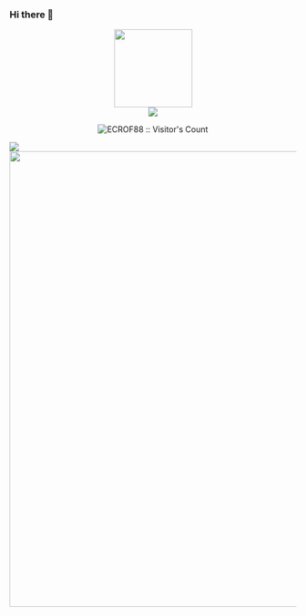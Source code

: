 ### Hi there 👋
<div align="center"> <img height="137px" src="https://github-readme-stats.vercel.app/api?username=ECROF88&hide_title=true&hide_border=true&show_icons=trueline_height=21&text_color=000&icon_color=000&bg_color=0,ea6161,ffc64d,fffc4d,52fa5a&theme=graywhite" /> </div>
<div align="center"> <img src="https://github-readme-stats.vercel.app/api/top-langs/?username=ECROF88&hide_title=true&hide_border=true&layout=compact&langs_count=6&text_color=000&icon_color=fff&bg_color=0,52fa5a,4dfcff,c64dff&theme=graywhite" /> </div>
<div></div>
<p align="center"><img src="https://profile-counter.glitch.me/ECROF88/count.svg" alt="ECROF88 :: Visitor's Count" /></p>

<!--
**ECROF88/ECROF88** is a ✨ _special_ ✨ repository because its `README.md` (this file) appears on your GitHub profile.

Here are some ideas to get you started:

- 🔭 I’m currently working on ...
- 🌱 I’m currently learning ...
- 👯 I’m looking to collaborate on ...
- 🤔 I’m looking for help with ...
- 💬 Ask me about ...
- 📫 How to reach me: ...
- 😄 Pronouns: ...
- ⚡ Fun fact: ...
-->
<img align="center" src="https://github-readme-stats.vercel.app/api/wakatime?username=ECROF88&theme=transparent&hide_border=true&layout=compact&langs_count=22" />
<img width="800" src="https://github-readme-activity-graph.vercel.app/graph?username=ECROF88&theme=github-compact&hide_border=true&area=true" />
